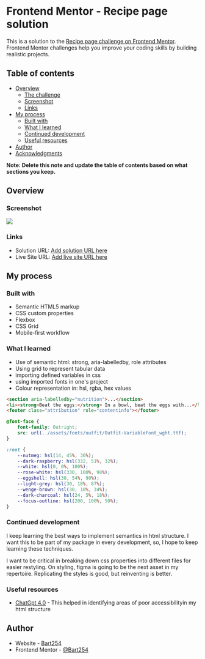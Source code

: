 # Frontend Mentor - Recipe page solution

This is a solution to the [Recipe page challenge on Frontend Mentor](https://www.frontendmentor.io/challenges/recipe-page-KiTsR8QQKm). Frontend Mentor challenges help you improve your coding skills by building realistic projects. 

## Table of contents

- [Overview](#overview)
  - [The challenge](#the-challenge)
  - [Screenshot](#screenshot)
  - [Links](#links)
- [My process](#my-process)
  - [Built with](#built-with)
  - [What I learned](#what-i-learned)
  - [Continued development](#continued-development)
  - [Useful resources](#useful-resources)
- [Author](#author)
- [Acknowledgments](#acknowledgments)

**Note: Delete this note and update the table of contents based on what sections you keep.**

## Overview

### Screenshot

![](./screenshot.jpg)

### Links

- Solution URL: [Add solution URL here](https://your-solution-url.com)
- Live Site URL: [Add live site URL here](https://your-live-site-url.com)

## My process

### Built with

- Semantic HTML5 markup
- CSS custom properties
- Flexbox
- CSS Grid
- Mobile-first workflow

### What I learned

- Use of semantic html: strong, aria-labelledby, role attributes
- Using grid to represent tabular data
- importing defined variables in css
- using imported fonts in one's project
- Colour representation in: hsl, rgba, hex values


```html
<section aria-labelledby="nutrition">...</section>
<li><strong>Beat the eggs:</strong> In a bowl, beat the eggs with...</li>
<footer class="attribution" role="contentinfo"></footer>
```
```css
@font-face {
    font-family: Outright;
    src: url(../assets/fonts/outfit/Outfit-VariableFont_wght.ttf);
}

:root {
    --nutmeg: hsl(14, 45%, 36%);
    --dark-raspberry: hsl(332, 51%, 32%);
    --white: hsl(0, 0%, 100%);
    --rose-white: hsl(330, 100%, 98%);
    --eggshell: hsl(30, 54%, 90%);
    --light-grey: hsl(30, 18%, 87%);
    --wenge-brown: hsl(30, 10%, 34%);
    --dark-charcoal: hsl(24, 5%, 18%);
    --focus-outline: hsl(208, 100%, 50%);
}
```
### Continued development

I keep learning the best ways to implement semantics in html structure. I want this to be part of my package
in every development, so, I hope to keep learning these techniques.

I want to be critical in breaking down css properties into different files for easier restyling. On styling,
figma is going to be the next asset in my repertoire. Replicating the styles is good, but reinventing is better.

### Useful resources

- [ChatGpt 4.0](https://www.openai.com) - This helped in identifying areas of poor accessibilityin my
html structure

## Author

- Website - [Bart254](https://www.your-site.com)
- Frontend Mentor - [@Bart254](https://www.frontendmentor.io/profile/Bart254)
